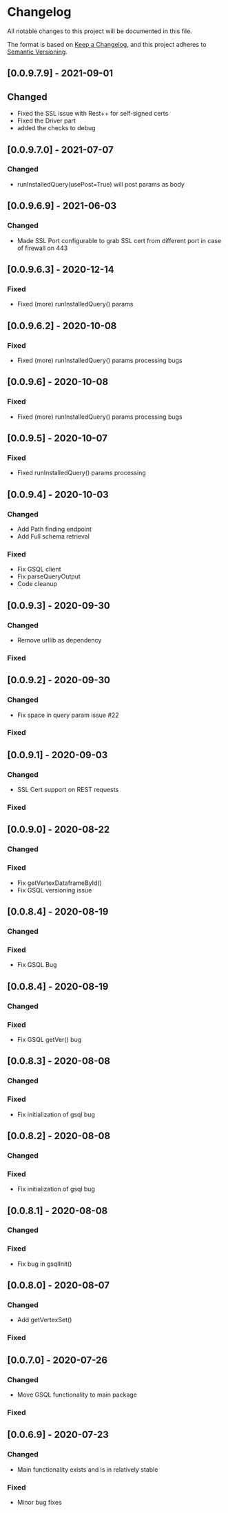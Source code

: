 # Changelog

All notable changes to this project will be documented in this file.

The format is based on [Keep a Changelog](https://keepachangelog.com/en/1.0.0/),
and this project adheres to [Semantic Versioning](https://semver.org/spec/v2.0.0.html).

## [0.0.9.7.9] - 2021-09-01
## Changed
* Fixed the SSL issue with Rest++ for self-signed certs 
* Fixed the Driver part 
* added the checks to debug

## [0.0.9.7.0] - 2021-07-07
### Changed
* runInstalledQuery(usePost=True) will post params as body 


## [0.0.9.6.9] - 2021-06-03
### Changed
* Made SSL Port configurable to grab SSL cert from different port in case of firewall on 443


## [0.0.9.6.3] - 2020-12-14
### Fixed
* Fixed (more) runInstalledQuery() params 

## [0.0.9.6.2] - 2020-10-08
### Fixed
* Fixed (more) runInstalledQuery() params processing bugs


## [0.0.9.6] - 2020-10-08
### Fixed
* Fixed (more) runInstalledQuery() params processing bugs


## [0.0.9.5] - 2020-10-07
### Fixed
* Fixed runInstalledQuery() params processing


## [0.0.9.4] - 2020-10-03
### Changed
* Add Path finding endpoint
* Add Full schema retrieval

### Fixed
* Fix GSQL client
* Fix parseQueryOutput
* Code cleanup

## [0.0.9.3] - 2020-09-30
### Changed
* Remove urllib as dependency
### Fixed

## [0.0.9.2] - 2020-09-30
### Changed
* Fix space in query param issue #22
### Fixed

## [0.0.9.1] - 2020-09-03
### Changed
* SSL Cert support on REST requests
### Fixed

## [0.0.9.0] - 2020-08-22
### Changed
### Fixed
* Fix getVertexDataframeById()
* Fix GSQL versioning issue

## [0.0.8.4] - 2020-08-19
### Changed
### Fixed
* Fix GSQL Bug

## [0.0.8.4] - 2020-08-19
### Changed
### Fixed
* Fix GSQL getVer() bug

## [0.0.8.3] - 2020-08-08
### Changed
### Fixed
* Fix initialization of gsql bug

## [0.0.8.2] - 2020-08-08
### Changed
### Fixed
* Fix initialization of gsql bug

## [0.0.8.1] - 2020-08-08
### Changed
### Fixed
* Fix bug in gsqlInit()

## [0.0.8.0] - 2020-08-07
### Changed
* Add getVertexSet()
### Fixed

## [0.0.7.0] - 2020-07-26
### Changed
* Move GSQL functionality to main package
### Fixed

## [0.0.6.9] - 2020-07-23
### Changed
* Main functionality exists and is in relatively stable
### Fixed
* Minor bug fixes

